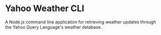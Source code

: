 # Yahoo Weather CLI

A Node.js command line application for retrieving weather updates through the Yahoo Query Language's weather database.
